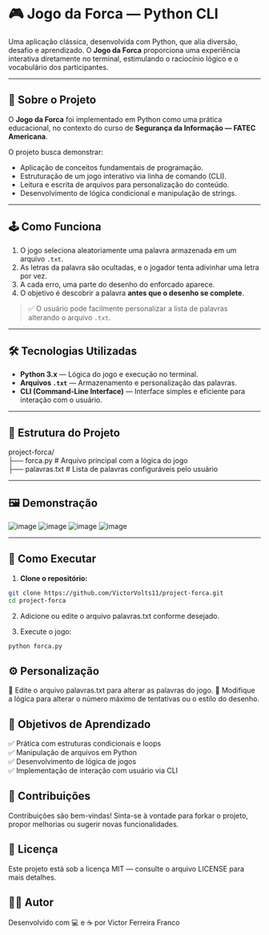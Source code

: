 # 🎮 Jogo da Forca — Python CLI

Uma aplicação clássica, desenvolvida com Python, que alia diversão, desafio e aprendizado. O **Jogo da Forca** proporciona uma experiência interativa diretamente no terminal, estimulando o raciocínio lógico e o vocabulário dos participantes.

---

## 🚀 Sobre o Projeto

O **Jogo da Forca** foi implementado em Python como uma prática educacional, no contexto do curso de **Segurança da Informação — FATEC Americana**. 

O projeto busca demonstrar:

- Aplicação de conceitos fundamentais de programação.
- Estruturação de um jogo interativo via linha de comando (CLI).
- Leitura e escrita de arquivos para personalização do conteúdo.
- Desenvolvimento de lógica condicional e manipulação de strings.

---

## 🕹️ Como Funciona

1. O jogo seleciona aleatoriamente uma palavra armazenada em um arquivo `.txt`.
2. As letras da palavra são ocultadas, e o jogador tenta adivinhar uma letra por vez.
3. A cada erro, uma parte do desenho do enforcado aparece.
4. O objetivo é descobrir a palavra **antes que o desenho se complete**.

> ✅ O usuário pode facilmente personalizar a lista de palavras alterando o arquivo `.txt`.

---

## 🛠️ Tecnologias Utilizadas

- **Python 3.x** — Lógica do jogo e execução no terminal.
- **Arquivos `.txt`** — Armazenamento e personalização das palavras.
- **CLI (Command-Line Interface)** — Interface simples e eficiente para interação com o usuário.

---

## 📂 Estrutura do Projeto
project-forca/
<br > ├── forca.py # Arquivo principal com a lógica do jogo
<br > ├── palavras.txt # Lista de palavras configuráveis pelo usuário


---

## 🖼️ Demonstração

![image](https://github.com/VictorVolts11/project-forca/assets/93090737/95733725-86e8-4c9e-af3b-69b0d1b1e9aa)
![image](https://github.com/VictorVolts11/project-forca/assets/93090737/1cfe803c-00a2-40ec-8f4b-b6422dacf391)
![image](https://github.com/VictorVolts11/project-forca/assets/93090737/baf83401-aef8-4540-bc3c-b6f1eecab9ef)
![image](https://github.com/VictorVolts11/project-forca/assets/93090737/c229da1d-9312-49ed-98a2-713e5b9ea470)

---

## 📝 Como Executar

1. **Clone o repositório:**

```bash
git clone https://github.com/VictorVolts11/project-forca.git
cd project-forca
```

2. Adicione ou edite o arquivo palavras.txt conforme desejado.

3. Execute o jogo:
```bash
python forca.py
```

## ⚙️ Personalização
📄 Edite o arquivo palavras.txt para alterar as palavras do jogo.
🎨 Modifique a lógica para alterar o número máximo de tentativas ou o estilo do desenho.
<br >

## 🎯 Objetivos de Aprendizado
✅ Prática com estruturas condicionais e loops
<br > ✅ Manipulação de arquivos em Python
<br > ✅ Desenvolvimento de lógica de jogos
<br > ✅ Implementação de interação com usuário via CLI
<br >

## 🤝 Contribuições
Contribuições são bem-vindas! Sinta-se à vontade para forkar o projeto, propor melhorias ou sugerir novas funcionalidades.
<br >

## 📄 Licença
Este projeto está sob a licença MIT — consulte o arquivo LICENSE para mais detalhes.
<br >

## 👨‍💻 Autor
Desenvolvido com 💻 e ☕ por Victor Ferreira Franco
